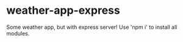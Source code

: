 # weather-app-express
Some weather app, but with express server! Use 'npm i' to install all modules. 
